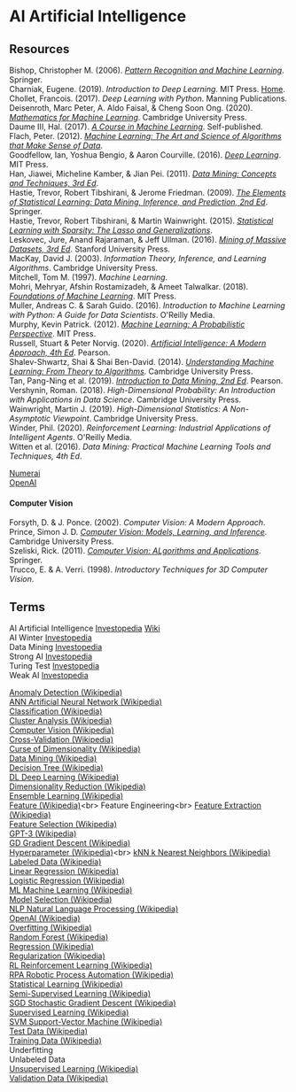 # AI Artificial Intelligence

## Resources

Bishop, Christopher M. (2006). [_Pattern Recognition and Machine Learning_](https://www.microsoft.com/en-us/research/people/cmbishop/?from=http%3A%2F%2Fresearch.microsoft.com%2Fen-us%2Fum%2Fpeople%2Fcmbishop%2Fprml%2Findex.htm). Springer.<br>
Charniak, Eugene. (2019). _Introduction to Deep Learning_. MIT Press. [Home](https://cs.brown.edu/courses/csci1460/assets/files/deep-learning.pdf).<br>
Chollet, Francois. (2017). _Deep Learning with Python_. Manning Publications.<br>
Deisenroth, Marc Peter, A. Aldo Faisal, & Cheng Soon Ong. (2020). [_Mathematics for Machine Learning_](https://deisenroth.cc/publication/deisenroth-2020/). Cambridge University Press.<br>
Daume III, Hal. (2017). [_A Course in Machine Learning_](http://ciml.info). Self-published.<br>
Flach, Peter. (2012). [_Machine Learning: The Art and Science of Algorithms that Make Sense of Data_](http://people.cs.bris.ac.uk/~flach/mlbook/).<br>
Goodfellow, Ian, Yoshua Bengio, & Aaron Courville. (2016). [_Deep Learning_](https://www.deeplearningbook.org). MIT Press.<br>
Han, Jiawei, Micheline Kamber, & Jian Pei. (2011). [_Data Mining: Concepts and Techniques, 3rd Ed_](https://hanj.cs.illinois.edu/bk3/).<br>
Hastie, Trevor, Robert Tibshirani, & Jerome Friedman. (2009). [_The Elements of Statistical Learning: Data Mining, Inference, and Prediction, 2nd Ed_](https://web.stanford.edu/~hastie/ElemStatLearn/). Springer.<br>
Hastie, Trevor, Robert Tibshirani, & Martin Wainwright. (2015). [_Statistical Learning with Sparsity: The Lasso and Generalizations_](https://web.stanford.edu/~hastie/StatLearnSparsity/).<br>
Leskovec, Jure, Anand Rajaraman, & Jeff Ullman. (2016). [_Mining of Massive Datasets, 3rd Ed_](http://www.mmds.org). Stanford University Press.<br>
MacKay, David J. (2003). _Information Theory, Inference, and Learning Algorithms_. Cambridge University Press.<br>
Mitchell, Tom M. (1997). _Machine Learning_.<br>
Mohri, Mehryar, Afshin Rostamizadeh, & Ameet Talwalkar. (2018). [_Foundations of Machine Learning_](https://cs.nyu.edu/~mohri/mlbook/). MIT Press.<br>
Muller, Andreas C. & Sarah Guido. (2016). _Introduction to Machine Learning with Python: A Guide for Data Scientists_. O'Reilly Media.<br>
Murphy, Kevin Patrick. (2012). [_Machine Learning: A Probabilistic Perspective_](https://www.cs.ubc.ca/~murphyk/MLbook/). MIT Press.<br>
Russell, Stuart & Peter Norvig. (2020). [_Artificial Intelligence: A Modern Approach, 4th Ed_](http://aima.cs.berkeley.edu). Pearson.<br>
Shalev-Shwartz, Shai & Shai Ben-David. (2014). [_Understanding Machine Learning: From Theory to Algorithms_](https://www.cs.huji.ac.il/~shais/UnderstandingMachineLearning/). Cambridge University Press.<br>
Tan, Pang-Ning et al. (2019). [_Introduction to Data Mining, 2nd Ed_](https://www-users.cs.umn.edu/~kumar001/dmbook/index.php). Pearson.<br>
Vershynin, Roman. (2018). _High-Dimensional Probability: An Introduction with Applications in Data Science_. Cambridge University Press.<br>
Wainwright, Martin J. (2019). _High-Dimensional Statistics: A Non-Asymptotic Viewpoint_. Cambridge University Press.<br>
Winder, Phil. (2020). _Reinforcement Learning: Industrial Applications of Intelligent Agents_. O'Reilly Media.<br>
Witten et al. (2016). _Data Mining: Practical Machine Learning Tools and Techniques, 4th Ed_.

[Numerai](https://numer.ai)<br>
[OpenAI](https://openai.com)<br>

#### Computer Vision

Forsyth, D. & J. Ponce. (2002). _Computer Vision: A Modern Approach_.<br>
Prince, Simon J. D. [_Computer Vision: Models, Learning, and Inference_](http://www.computervisionmodels.com/). Cambridge University Press.<br>
Szeliski, Rick. (2011). [_Computer Vision: ALgorithms and Applications_](http://szeliski.org/Book/). Springer.<br>
Trucco, E. & A. Verri. (1998). _Introductory Techniques for 3D Computer Vision_.<br>

## Terms

AI Artificial Intelligence [Investopedia](https://www.investopedia.com/terms/a/artificial-intelligence-ai.asp) [Wiki](https://en.wikipedia.org/wiki/Artificial_intelligence)<br>
AI Winter [Investopedia](https://www.investopedia.com/terms/a/ai-winter.asp)<br>
Data Mining [Investopedia](https://www.investopedia.com/terms/d/datamining.asp)<br>
Strong AI [Investopedia](https://www.investopedia.com/terms/s/strong-ai.asp)<br>
Turing Test [Investopedia](https://www.investopedia.com/terms/t/turing-test.asp)<br>
Weak AI [Investopedia](https://www.investopedia.com/terms/w/weak-ai.asp)<br>

[Anomaly Detection (Wikipedia)](https://en.wikipedia.org/wiki/Anomaly_detection)<br>
[ANN Artificial Neural Network (Wikipedia)](https://en.wikipedia.org/wiki/Artificial_neural_network)<br>
[Classification (Wikipedia)](https://en.wikipedia.org/wiki/Statistical_classification)<br>
[Cluster Analysis (Wikipedia)](https://en.wikipedia.org/wiki/Cluster_analysis)<br>
[Computer Vision (Wikipedia)](https://en.wikipedia.org/wiki/Computer_vision)<br>
[Cross-Validation (Wikipedia)](https://en.wikipedia.org/wiki/Cross-validation_(statistics))<br>
[Curse of Dimensionality (Wikipedia)](https://en.wikipedia.org/wiki/Curse_of_dimensionality)<br>
[Data Mining (Wikipedia)](https://en.wikipedia.org/wiki/Data_mining)<br>
[Decision Tree (Wikipedia)](https://en.wikipedia.org/wiki/Decision_tree_learning)<br>
[DL Deep Learning (Wikipedia)](https://en.wikipedia.org/wiki/Deep_learning)<br>
[Dimensionality Reduction (Wikipedia)](https://en.wikipedia.org/wiki/Dimensionality_reduction)<br>
[Ensemble Learning (Wikipedia)](https://en.wikipedia.org/wiki/Ensemble_learning)<br>
[Feature (Wikipedia)](https://en.wikipedia.org/wiki/Feature_(machine_learning))<br>
Feature Engineering<br>
[Feature Extraction (Wikipedia)](https://en.wikipedia.org/wiki/Feature_extraction)<br>
[Feature Selection (Wikipedia)](https://en.wikipedia.org/wiki/Feature_selection)<br>
[GPT-3 (Wikipedia)](https://en.wikipedia.org/wiki/GPT-3)<br>
[GD Gradient Descent (Wikipedia)](https://en.wikipedia.org/wiki/Gradient_descent)<br>
[Hyperparameter (Wikipedia)](https://en.wikipedia.org/wiki/Hyperparameter_(machine_learning))<br>
[kNN k Nearest Neighbors (Wikipedia)](https://en.wikipedia.org/wiki/K-nearest_neighbors_algorithm)<br>
[Labeled Data (Wikipedia)](https://en.wikipedia.org/wiki/Labeled_data)<br>
[Linear Regression (Wikipedia)](https://en.wikipedia.org/wiki/Linear_regression)<br>
[Logistic Regression (Wikipedia)](https://en.wikipedia.org/wiki/Logistic_regression)<br>
[ML Machine Learning (Wikipedia)](https://en.wikipedia.org/wiki/Machine_learning)<br>
[Model Selection (Wikipedia)](https://en.wikipedia.org/wiki/Model_selection)<br>
[NLP Natural Language Processing (Wikipedia)](https://en.wikipedia.org/wiki/Natural_language_processing)<br>
[OpenAI (Wikipedia)](https://en.wikipedia.org/wiki/OpenAI)<br>
[Overfitting (Wikipedia)](https://en.wikipedia.org/wiki/Overfitting)<br>
[Random Forest (Wikipedia)](https://en.wikipedia.org/wiki/Random_forest)<br>
[Regression (Wikipedia)](https://en.wikipedia.org/wiki/Regression_analysis)<br>
[Regularization (Wikipedia)](https://en.wikipedia.org/wiki/Regularization_(mathematics))<br>
[RL Reinforcement Learning (Wikipedia)](https://en.wikipedia.org/wiki/Reinforcement_learning)<br>
[RPA Robotic Process Automation (Wikipedia)](https://en.wikipedia.org/wiki/Robotic_process_automation)<br>
[Statistical Learning (Wikipedia)](https://en.wikipedia.org/wiki/Statistical_learning_theory)<br>
[Semi-Supervised Learning (Wikipedia)](https://en.wikipedia.org/wiki/Semi-supervised_learning)<br>
[SGD Stochastic Gradient Descent (Wikipedia)](https://en.wikipedia.org/wiki/Stochastic_gradient_descent)<br>
[Supervised Learning (Wikipedia)](https://en.wikipedia.org/wiki/Supervised_learning)<br>
[SVM Support-Vector Machine (Wikipedia)](https://en.wikipedia.org/wiki/Support-vector_machine)<br>
[Test Data (Wikipedia)](https://en.wikipedia.org/wiki/Training,_validation,_and_test_sets#training_set)<br>
[Training Data (Wikipedia)](https://en.wikipedia.org/wiki/Training,_validation,_and_test_sets#training_set)<br>
Underfitting<br>
Unlabeled Data<br>
[Unsupervised Learning (Wikipedia)](https://en.wikipedia.org/wiki/Unsupervised_learning)<br>
[Validation Data (Wikipedia)](https://en.wikipedia.org/wiki/Training,_validation,_and_test_sets#training_set)<br>
